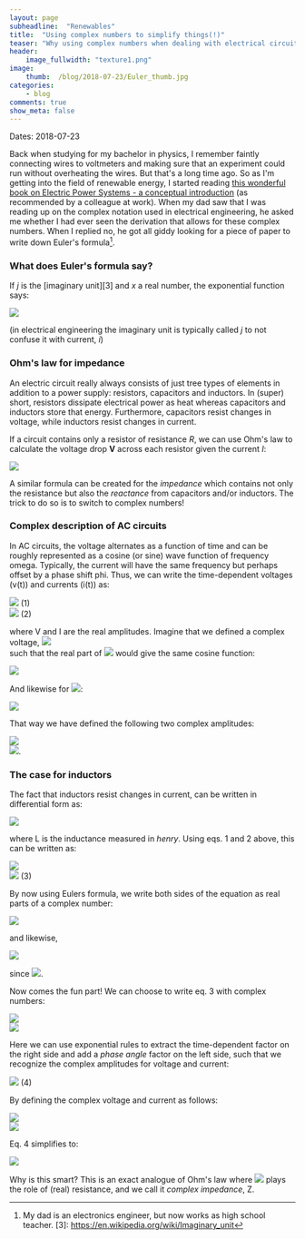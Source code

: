 ```yaml
---
layout: page
subheadline:  "Renewables"
title:  "Using complex numbers to simplify things(!)"
teaser: "Why using complex numbers when dealing with electrical circuit analysis can be useful."
header:
    image_fullwidth: "texture1.png"
image:
    thumb:  /blog/2018-07-23/Euler_thumb.jpg
categories:
    - blog
comments: true
show_meta: false
---
```


Dates: 2018-07-23

Back when studying for my bachelor in physics, I remember faintly connecting wires to voltmeters 
and making sure that an experiment could run without overheating the wires. 
But that's a long time ago. 
So as I'm getting into the field of renewable energy, I started reading 
[this wonderful book on Electric Power Systems - a conceptual introduction][1] 
(as recommended by a colleague at work). 
When my dad saw that I was reading up on the complex notation 
used in electrical engineering, he asked me whether I had ever seen the 
derivation that allows for these complex numbers. 
When I replied no, he got all giddy looking for a piece of paper to write down Euler's formula[^2].

### What does Euler's formula say?
If *j* is the [imaginary unit][3] and *x* a real number, the exponential function says:

<img src="http://latex.codecogs.com/gif.latex?e^{jx} =  \cos x + j \sin(x)" border="0"/>

(in electrical engineering the imaginary unit is typically called *j* to not confuse it with current, *i*)

### Ohm's law for impedance

An electric circuit really always consists of just tree types of elements in addition to a power supply: 
resistors, capacitors and inductors. 
In (super) short, resistors dissipate electrical power as heat whereas capacitors and 
inductors store that energy. 
Furthermore, capacitors resist changes in voltage, while inductors resist changes in current. 

If a circuit contains only a resistor of resistance *R*, we can use Ohm's law to calculate the voltage 
drop **V** across each resistor given the current *I*:

<img src="http://latex.codecogs.com/gif.latex?V = RI" border="0"/>

A similar formula can be created for the *impedance* which contains not only the resistance but also 
the *reactance* from capacitors and/or inductors. 
The trick to do so is to switch to complex numbers!

### Complex description of AC circuits
In AC circuits, the voltage alternates as a function of time 
and can be roughly represented as a cosine (or sine) wave function of 
frequency omega. 
Typically, the current will have the same frequency but perhaps offset by a 
phase shift phi. 
Thus, we can write the time-dependent voltages (v(t)) and currents (i(t)) as:

<img src="http://latex.codecogs.com/gif.latex?v(t)=V\cdot \cos (\omega t)" border="0"/> (1)<br>
<img src="http://latex.codecogs.com/gif.latex?i(t)=I\cdot \cos (\omega t + \phi)" border="0"/> (2)

where V and I are the real amplitudes. 
Imagine that we defined a complex voltage, 
<img src="http://latex.codecogs.com/gif.latex?\overline{\mathbf{V}}" border="0"/><br>
such that the real part of 
<img src="http://latex.codecogs.com/gif.latex?\overline{\mathbf{V}}" border="0"/> 
would give the same cosine function:

<img src="http://latex.codecogs.com/gif.latex?Re(\overline{\mathbf{v}(t)}(t))=V\cdot \cos (\omega t)" border="0"/><br> 

And likewise for 
<img src="http://latex.codecogs.com/gif.latex?\overline{\mathbf{i}}(t)" border="0"/>:

<img src="http://latex.codecogs.com/gif.latex?Re(\overline{\mathbf{i}}(t))=I\cdot \cos (\omega t + \phi)" border="0"/>

That way we have defined the following two complex amplitudes:

<img src="http://latex.codecogs.com/gif.latex?\overline{\mathbf{V}}=Ue^{j0}" border="0"/> <br>
<img src="http://latex.codecogs.com/gif.latex?\overline{\mathbf{I}}=Ie^{j\phi}" border="0"/>.


### The case for inductors
The fact that inductors resist changes in current, can be written in differential form as:

<img src="http://latex.codecogs.com/gif.latex?v(t)=L\cdot \frac{di(t)}{dt}" border="0"/> 

where L is the inductance measured in *henry*. Using eqs. 1 and 2 above, this can be written as:

<img src="http://latex.codecogs.com/gif.latex?V\cdot \cos(\omega t) = L\cdot \frac{d(I\cdot \cos(\omega t +\phi))}{dt}" border="0"/><br>
<img src="http://latex.codecogs.com/gif.latex?\Rightarrow V\cdot \cos(\omega t) = -\omega LI\cdot \sin(\omega t +\phi)" border="0"/> (3)

By now using Eulers formula, we write both sides of the equation as real parts of a complex number:

<img src="http://latex.codecogs.com/gif.latex?Re(e^{j\omega t}) =  Re(\cos (\omega t) + j \sin (\omega t)) = \cos (\omega t)" border="0"/>

and likewise,

<img src="http://latex.codecogs.com/gif.latex?Re(j\cdot e^{j(\omega t + \phi)}) =  Re(j\cdot\cos (\omega t + \phi) + j\cdot j \sin (\omega t + \phi)) = -\sin (\omega t+\phi)" border="0"/>

since <img src="http://latex.codecogs.com/gif.latex?j\cdot j = -1" border="0"/>.

Now comes the fun part! We can choose to write eq. 3 with complex numbers:

<img src="http://latex.codecogs.com/gif.latex?V \cdot Re(e^{j\omega t}) =  \omega LI \cdot Re(j\cdot e^{j(\omega t + \phi)})" border="0"/><br>
<img src="http://latex.codecogs.com/gif.latex?\Rightarrow Ve^{j\omega t} =  j\omega LI e^{j(\omega t + \phi)}" border="0"/><br>

Here we can use exponential rules to extract the time-dependent factor on the right side 
and add a *phase angle* factor on the left side, 
such that we recognize the complex amplitudes for voltage and current:

<img src="http://latex.codecogs.com/gif.latex?\Rightarrow V\cdot e^{j0}e^{j\omega t}  =  j\omega LI\cdot  e^{j\phi}e^{\omega t}" border="0"/> (4)

By defining the complex voltage and current as follows:

<img src="http://latex.codecogs.com/gif.latex?\mathbf{v}(t) = V\cdot e^{j0}e^{j\omega t}  =  \mathbf{V}\cdot e^{j\omega t}" border="0"/> <br>
<img src="http://latex.codecogs.com/gif.latex?\mathbf{i}(t) = I\cdot e^{j\phi}e^{j\omega t}  =  \mathbf{I}\cdot e^{j(\omega t+\phi)}" border="0"/> 


Eq. 4 simplifies to:

<img src="http://latex.codecogs.com/gif.latex?\overline{\mathbf{v}}(t)=j\omega L\cdot\overline{\mathbf{i}}(t)" border="0"/> 

Why is this smart? This is an exact analogue of Ohm's law where 
<img src="http://latex.codecogs.com/gif.latex?j\omega L" border="0"/> 
plays the role of (real) resistance, and we call it *complex impedance*, Z. 


 [1]: https://www.wiley.com/WileyCDA/WileyTitle/productCd-0471178594,miniSiteCd-IEEE2.html
 [^2]: My dad is an electronics engineer, but now works as high school teacher.
 [3]: https://en.wikipedia.org/wiki/Imaginary_unit
 
